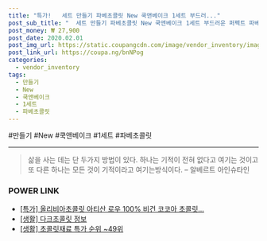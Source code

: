 ```yaml
--- 
title: "특가!   세트 만들기 파베초콜릿 New 쿡앤베이크 1세트 부드러..." 
post_sub_title: "  세트 만들기 파베초콜릿 New 쿡앤베이크 1세트 부드러운 퍼펙트 파베 우유생크림 2 초콜릿만들기세트" 
post_money: ₩ 27,900 
post_date: 2020.02.01 
post_img_url: https://static.coupangcdn.com/image/vendor_inventory/images/2019/01/24/12/3/786a9f8a-6754-42f1-958b-ce8a22aa83d0.jpg 
post_link_url: https://coupa.ng/bnNPog 
categories: 
  - vendor_inventory 
tags: 
  - 만들기 
  - New 
  - 쿡앤베이크 
  - 1세트 
  - 파베초콜릿 
--- 
```

  #만들기 #New #쿡앤베이크 #1세트 #파베초콜릿 
<hr> 

> 삶을 사는 데는 단 두가지 방법이 있다. 하나는 기적이 전혀 없다고 여기는 것이고 또 다른 하나는 모든 것이 기적이라고 여기는방식이다. – 알베르트 아인슈타인 


### POWER LINK

* <a href="https://blog.naver.com/an0733/221789564690" target="_blank">[특가] 올리비아초콜릿 아티산 로우 100% 비건 코코아 초콜릿...</a>
* <a href="https://blog.naver.com/fasyy4321/221761104127" target="_blank"> [생활] 다크초콜릿 정보 </a>
* <a href="https://blog.naver.com/sakai111/221786194253" target="_blank"> [생활] 초콜릿재료 특가 순위 ~49위</a>
